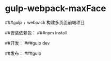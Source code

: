 # gulp-webpack-maxFace
###gulp + webpack 构建多页面前端项目

##安装依赖包：
###npm install

##开发：
###gulp dev

##发布：
###gulp
